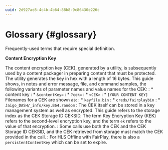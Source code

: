 ```yaml
---
uuid: 2d927ae8-4c4b-4b64-88b8-9c86430e226c
---
```


# Glossary {#glossary}

Frequently-used terms that require special definition.

**Content Encryption Key**

 The content encryption key (CEK), generated by a utility, is subsequently used by a content packager in preparing content that must be protected.
The utility generates the key in hex with a length of 16 bytes.
This guide shows, in notes and error message, file, and command samples, the following variants of parameter names and value names for the CEK:
:    * content key
:    * `&contentKey=`
:    * `?cek=`
:    * `<CEK>`
:    * `[YOUR CONTENT KEY]`
Filenames for a CEK are shown as:
:    * `keyfile.bin`
:    * `creds/fairplaybin`
:    * `Jaigo_DASH/_info/key.B64.random`
:    The CEK itself can be stored in a key management system as well as encrypted. This guide refers to the storage index as the CEK Storage ID CEKSID. The term Key Encryption Key (KEK) refers to the second-level encryption key, and the term `ek` refers to the value of that encryption.
:    Some calls use both the CEK and the CEK Storage ID CEKSID, and the CEK retrieved from storage must match the CEK provided in the call.
:    For HLS Offline with FairPlay, there is also a `persistentContentKey` which can be set to expire.
